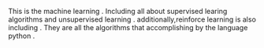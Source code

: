This is the machine learning .
Including all about supervised learing algorithms and unsupervised learning .
additionally,reinforce learning is also including .
They are all the algorithms that accomplishing by the language python  .
